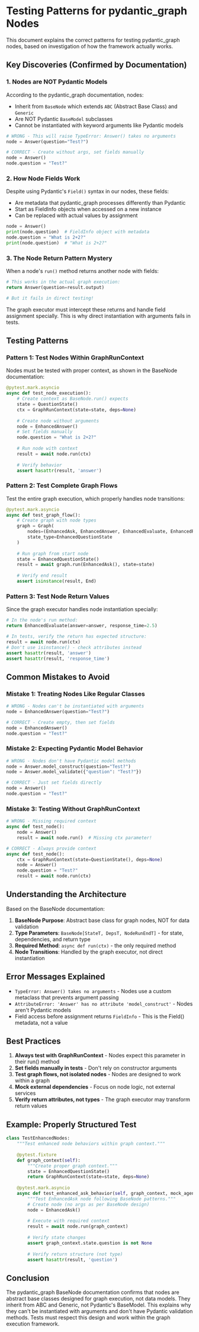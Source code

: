 # Testing Patterns for pydantic_graph Nodes

This document explains the correct patterns for testing pydantic_graph nodes, based on investigation of how the framework actually works.

## Key Discoveries (Confirmed by Documentation)

### 1. Nodes are NOT Pydantic Models

According to the pydantic_graph documentation, nodes:
- Inherit from `BaseNode` which extends `ABC` (Abstract Base Class) and `Generic`
- Are NOT Pydantic `BaseModel` subclasses
- Cannot be instantiated with keyword arguments like Pydantic models

```python
# WRONG - This will raise TypeError: Answer() takes no arguments
node = Answer(question="Test?")

# CORRECT - Create without args, set fields manually
node = Answer()
node.question = "Test?"
```

### 2. How Node Fields Work

Despite using Pydantic's `Field()` syntax in our nodes, these fields:
- Are metadata that pydantic_graph processes differently than Pydantic
- Start as FieldInfo objects when accessed on a new instance
- Can be replaced with actual values by assignment

```python
node = Answer()
print(node.question)  # FieldInfo object with metadata
node.question = "What is 2+2?"
print(node.question)  # "What is 2+2?"
```

### 3. The Node Return Pattern Mystery

When a node's `run()` method returns another node with fields:

```python
# This works in the actual graph execution:
return Answer(question=result.output)

# But it fails in direct testing!
```

The graph executor must intercept these returns and handle field assignment specially. This is why direct instantiation with arguments fails in tests.

## Testing Patterns

### Pattern 1: Test Nodes Within GraphRunContext

Nodes must be tested with proper context, as shown in the BaseNode documentation:

```python
@pytest.mark.asyncio
async def test_node_execution():
    # Create context as BaseNode.run() expects
    state = QuestionState()
    ctx = GraphRunContext(state=state, deps=None)
    
    # Create node without arguments
    node = EnhancedAnswer()
    # Set fields manually
    node.question = "What is 2+2?"
    
    # Run node with context
    result = await node.run(ctx)
    
    # Verify behavior
    assert hasattr(result, 'answer')
```

### Pattern 2: Test Complete Graph Flows

Test the entire graph execution, which properly handles node transitions:

```python
@pytest.mark.asyncio
async def test_graph_flow():
    # Create graph with node types
    graph = Graph(
        nodes=(EnhancedAsk, EnhancedAnswer, EnhancedEvaluate, EnhancedReprimand),
        state_type=EnhancedQuestionState
    )
    
    # Run graph from start node
    state = EnhancedQuestionState()
    result = await graph.run(EnhancedAsk(), state=state)
    
    # Verify end result
    assert isinstance(result, End)
```

### Pattern 3: Test Node Return Values

Since the graph executor handles node instantiation specially:

```python
# In the node's run method:
return EnhancedEvaluate(answer=answer, response_time=2.5)

# In tests, verify the return has expected structure:
result = await node.run(ctx)
# Don't use isinstance() - check attributes instead
assert hasattr(result, 'answer')
assert hasattr(result, 'response_time')
```

## Common Mistakes to Avoid

### Mistake 1: Treating Nodes Like Regular Classes

```python
# WRONG - Nodes can't be instantiated with arguments
node = EnhancedAnswer(question="Test?")

# CORRECT - Create empty, then set fields
node = EnhancedAnswer()
node.question = "Test?"
```

### Mistake 2: Expecting Pydantic Model Behavior

```python
# WRONG - Nodes don't have Pydantic model methods
node = Answer.model_construct(question="Test?")
node = Answer.model_validate({"question": "Test?"})

# CORRECT - Just set fields directly
node = Answer()
node.question = "Test?"
```

### Mistake 3: Testing Without GraphRunContext

```python
# WRONG - Missing required context
async def test_node():
    node = Answer()
    result = await node.run()  # Missing ctx parameter!

# CORRECT - Always provide context
async def test_node():
    ctx = GraphRunContext(state=QuestionState(), deps=None)
    node = Answer()
    node.question = "Test?"
    result = await node.run(ctx)
```

## Understanding the Architecture

Based on the BaseNode documentation:

1. **BaseNode Purpose**: Abstract base class for graph nodes, NOT for data validation
2. **Type Parameters**: `BaseNode[StateT, DepsT, NodeRunEndT]` - for state, dependencies, and return type
3. **Required Method**: `async def run(ctx)` - the only required method
4. **Node Transitions**: Handled by the graph executor, not direct instantiation

## Error Messages Explained

- `TypeError: Answer() takes no arguments` - Nodes use a custom metaclass that prevents argument passing
- `AttributeError: 'Answer' has no attribute 'model_construct'` - Nodes aren't Pydantic models
- Field access before assignment returns `FieldInfo` - This is the Field() metadata, not a value

## Best Practices

1. **Always test with GraphRunContext** - Nodes expect this parameter in their run() method
2. **Set fields manually in tests** - Don't rely on constructor arguments
3. **Test graph flows, not isolated nodes** - Nodes are designed to work within a graph
4. **Mock external dependencies** - Focus on node logic, not external services
5. **Verify return attributes, not types** - The graph executor may transform return values

## Example: Properly Structured Test

```python
class TestEnhancedNodes:
    """Test enhanced node behaviors within graph context."""
    
    @pytest.fixture
    def graph_context(self):
        """Create proper graph context."""
        state = EnhancedQuestionState()
        return GraphRunContext(state=state, deps=None)
    
    @pytest.mark.asyncio
    async def test_enhanced_ask_behavior(self, graph_context, mock_agents):
        """Test EnhancedAsk node following BaseNode patterns."""
        # Create node (no args as per BaseNode design)
        node = EnhancedAsk()
        
        # Execute with required context
        result = await node.run(graph_context)
        
        # Verify state changes
        assert graph_context.state.question is not None
        
        # Verify return structure (not type)
        assert hasattr(result, 'question')
```

## Conclusion

The pydantic_graph BaseNode documentation confirms that nodes are abstract base classes designed for graph execution, not data models. They inherit from ABC and Generic, not Pydantic's BaseModel. This explains why they can't be instantiated with arguments and don't have Pydantic validation methods. Tests must respect this design and work within the graph execution framework.